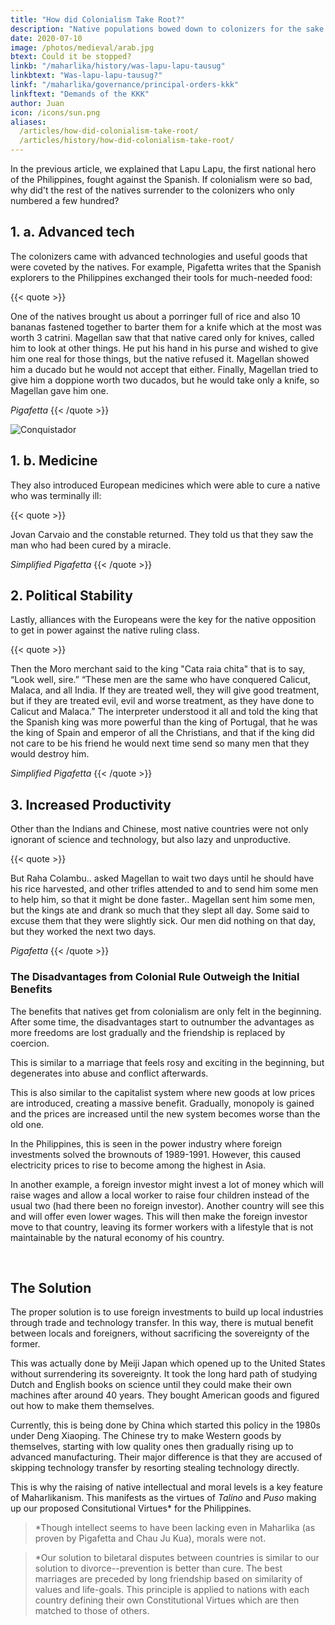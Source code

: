 ```yaml
---
title: "How did Colonialism Take Root?"
description: "Native populations bowed down to colonizers for the sake of peace and development or political power"
date: 2020-07-10
image: /photos/medieval/arab.jpg
btext: Could it be stopped?
linkb: "/maharlika/history/was-lapu-lapu-tausug"
linkbtext: "Was-lapu-lapu-tausug?"
linkf: "/maharlika/governance/principal-orders-kkk"
linkftext: "Demands of the KKK"
author: Juan
icon: /icons/sun.png
aliases:
  /articles/how-did-colonialism-take-root/
  /articles/history/how-did-colonialism-take-root/  
---
```


In the previous article, we explained that Lapu Lapu, the first national hero of the Philippines, fought against the Spanish. If colonialism were so bad, why did't the rest of the natives surrender to the colonizers who only numbered a few hundred? 

## 1. a. Advanced tech

The colonizers came with advanced technologies and useful goods that were coveted by the natives. For example, Pigafetta writes that the Spanish explorers to the Philippines exchanged their tools for much-needed food:

{{< quote >}}
<p>One of the natives brought us about a porringer full of rice and also 10 bananas fastened together to barter them for a knife which at the most was worth 3 catrini. Magellan saw that that native cared only for knives, called him to look at other things. He put his hand in his purse and wished to give him one real for those things, but the native refused it. Magellan showed him a ducado but he would not accept that either. Finally, Magellan tried to give him a doppione worth two ducados, but he would take only a knife, so Magellan gave him one.</p>
<cite>Pigafetta</cite>
{{< /quote >}}

![Conquistador](https://sorasystem.sirv.com/photos/medieval/spanishconquest2.jpg)

## 1. b. Medicine

They also introduced European medicines which were able to cure a native who was terminally ill:

{{< quote >}}
<p>Jovan Carvaio and the constable returned. They told us that they saw the man who had been cured by a miracle.</p>
<cite>Simplified Pigafetta</cite>
{{< /quote >}}


## 2. Political Stability

Lastly, alliances with the Europeans were the key for the native opposition to get in power against the native ruling class.

{{< quote >}}
<p>Then the Moro merchant said to the king "Cata raia chita" that is to say, “Look well, sire.” “These men are the same who have conquered Calicut, Malaca, and all India. If they are treated well, they will give good treatment, but if they are treated evil, evil and worse treatment, as they have done to Calicut and Malaca.” The interpreter understood it all and told the king that the Spanish king was more powerful than the king of Portugal, that he was the king of Spain and emperor of all the Christians, and that if the king did not care to be his friend he would next time send so many men that they would destroy him.</p>
<cite>Simplified Pigafetta</cite>
{{< /quote >}}


## 3. Increased Productivity

Other than the Indians and Chinese, most native countries were not only ignorant of science and technology, but also lazy and unproductive. 

{{< quote >}}
<p>But Raha Colambu.. asked Magellan to wait two days until he should have his rice harvested, and other trifles attended to and to send him some men to help him, so that it might be done faster.. Magellan sent him some men, but the kings ate and drank so much that they slept all day. Some said to excuse them that they were slightly sick. Our men did nothing on that day, but they worked the next two days.</p>
<cite>Pigafetta</cite>
{{< /quote >}}


### The Disadvantages from Colonial Rule Outweigh the Initial Benefits 

The benefits that natives get from colonialism are only felt in the beginning. After some time, the disadvantages start to outnumber the advantages as more freedoms are lost gradually and the friendship is replaced by coercion.

This is similar to a marriage that feels rosy and exciting in the beginning, but degenerates into abuse and conflict afterwards.

This is also similar to the capitalist system where new goods at low prices are introduced, creating a massive benefit.  Gradually, monopoly is gained and the prices are increased until the new system becomes worse than the old one.

In the Philippines, this is seen in the power industry where foreign investments solved the brownouts of 1989-1991. However, this caused electricity prices to rise to become among the highest in Asia.  

In another example, a foreign investor might invest a lot of money which will raise wages and allow a local worker to raise four children instead of the usual two (had there been no foreign investor). Another country will see this and will offer even lower wages. This will then make the foreign investor move to that country, leaving its former workers with a lifestyle that is not maintainable by the natural economy of his country. 

<!-- ![](https://sorasystem.sirv.com/photos/medieval/pieces8.jpg) -->

<br>

## The Solution 

The proper solution is to use foreign investments to build up local industries through trade and technology transfer. In this way, there is mutual benefit between locals and foreigners, without sacrificing the sovereignty of the former. 

<!-- Instead of using the increased revenue from foreign investments to increase expenses, it should be used to build local industries. For example, the worker can use his revenue to invest in local industries that have foreign demand. This requires more effort, in addition to a keen foresignt, which explains why it is not usually implemented -->

This was actually done by Meiji Japan which opened up to the United States without surrendering its sovereignty. It took the long hard path of studying Dutch and English books on science until they could make their own machines after around 40 years. They bought American goods and figured out how to make them themselves. 

Currently, this is being done by China which started this policy in the 1980s under Deng Xiaoping. The Chinese try to make Western goods by themselves, starting with low quality ones then gradually rising up to advanced manufacturing. Their major difference is that they are accused of skipping technology transfer by resorting stealing technology directly.

This is why the raising of native intellectual and moral levels is a key feature of Maharlikanism. This manifests as the virtues of *Talino* and *Puso* making up our proposed Consitutional Virtues* for the Philippines. 

> *Though intellect seems to have been lacking even in Maharlika (as proven by Pigafetta and Chau Ju Kua), morals were not.  

> *Our solution to biletaral disputes between countries is similar to our solution to divorce--prevention is better than cure. The best marriages are preceded by long friendship based on similarity of values and life-goals. This principle is applied to nations with each country defining their own Constitutional Virtues which are then matched to those of others. 

<!-- This solution also applies to colonialism. The foreigners came seeking partnership of trading manufactured goods for raw materials. The locals should agree, but use their revenue to build up their military and navy in order to protect their interesets. Japan was successful in this, but China and most of Asia was not.  -->
